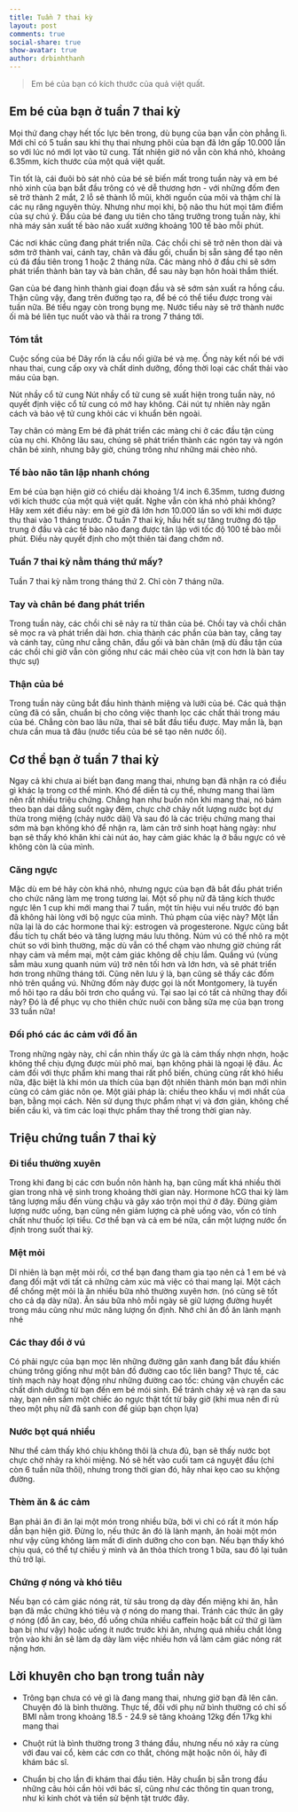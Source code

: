 ```yaml
---
title: Tuần 7 thai kỳ
layout: post
comments: true
social-share: true
show-avatar: true
author: drbinhthanh
---
```


> Em bé của bạn có kích thước của quả việt quất.

## Em bé của bạn ở tuần 7 thai kỳ

Mọi thứ đang chạy hết tốc lực bên trong, dù bụng của bạn vẫn còn phẳng lì. Mới chỉ có 5 tuần sau khi thụ thai nhưng phôi của bạn đã lớn gấp 10.000 lần so với lúc nó mới lọt vào tử cung. Tất nhiên giờ nó vẫn còn khá nhỏ, khoảng 6.35mm, kích thước của một quả việt quất.

Tin tốt là, cái đuôi bò sát nhỏ của bé sẽ biến mất trong tuần này và em bé nhỏ xinh của bạn bắt đầu trông có vẻ dễ thương hơn - với những đốm đen sẽ trở thành 2 mắt, 2 lỗ sẽ thành lỗ mũi, khởi nguồn của môi và thậm chí là các nụ răng nguyên thủy. Nhưng như mọi khi, bộ não thu hút mọi tâm điểm của sự chú ý. Đầu của bé đang ưu tiên cho tăng trưởng trong tuần này, khi nhà máy sản xuất tế bào não xuất xưởng khoảng 100 tế bào mỗi phút.

Các nơi khác cũng đang phát triển nữa. Các chồi chi sẽ trở nên thon dài và sớm trở thành vai, cánh tay, chân và đầu gối, chuẩn bị sẵn sàng để tạo nên cú đá đầu tiên trong 1 hoặc 2 tháng nữa. Các màng nhỏ ở đầu chi sẽ sớm phát triển thành bàn tay và bàn chân, để sau này bạn hôn hoài thắm thiết.

Gan của bé đang hình thành giai đoạn đầu và sẽ sớm sản xuất ra hồng cầu. Thận cũng vậy, đang trên đường tạo ra, để bé có thể tiểu được trong vài tuần nữa. Bé tiểu ngay còn trong bụng mẹ. Nước tiểu này sẽ trở thành nước ối mà bé liên tục nuốt vào và thải ra trong 7 tháng tới.

### Tóm tắt

Cuộc sống của bé
Dây rốn là cầu nối giữa bé và mẹ. Ống này kết nối bé với nhau thai, cung cấp oxy và chất dinh dưỡng, đồng thời loại các chất thải vào máu của bạn.

Nút nhầy cổ tử cung
Nút nhầy cổ tử cung sẽ xuất hiện trong tuần này, nó quyết định việc cổ tử cung có mở hay không. Cái nút tự nhiên này ngăn cách và bảo vệ tử cung khỏi các vi khuẩn bên ngoài.

Tay chân có màng
Em bé đã phát triển các màng chi ở các đầu tận cùng của nụ chi. Không lâu sau, chúng sẽ phát triển thành các ngón tay và ngón chân bé xinh, nhưng bây giờ, chúng trông như những mái chèo nhỏ.

### Tế bào não tân lập nhanh chóng
Em bé của bạn hiện giờ có chiều dài khoảng 1/4 inch 6.35mm, tương đương với kích thước của một quả việt quất. Nghe vẫn còn khá nhỏ phải không? Hãy xem xét điều này: em bé giờ đã lớn hơn 10.000 lần so với khi mới được thụ thai vào 1 tháng trước. Ở tuần 7 thai kỳ, hầu hết sự tăng trưởng đó tập trung ở đầu và các tế bào não đang được tân lập với tốc độ 100 tế bào mỗi phút. Điều này quyết định cho một thiên tài đang chớm nở.

### Tuần 7 thai kỳ nằm tháng thứ mấy?

Tuần 7 thai kỳ nằm trong tháng thứ 2. Chỉ còn 7 tháng nữa.

### Tay và chân bé đang phát triển

Trong tuần này, các chồi chi sẽ nảy ra từ thân của bé. Chồi tay và chồi chân sẽ mọc ra và phát triển dài hơn. chia thành các phần của bàn tay, cẳng tay và cánh tay, cũng như cẳng chân, đầu gối và bàn chân (mặ dù đầu tận của các chồi chi giờ vẫn còn giống như các mái chèo của vịt con hơn là bàn tay thực sự)

### Thận của bé

Trong tuần này cũng bắt đầu hình thành miệng và lưỡi của bé. Các quả thận cũng đã có sẵn, chuẩn bị cho công việc thanh lọc các chất thải trong máu của bé. Chẳng còn bao lâu nữa, thai sẽ bắt đầu tiểu được. May mắn là, bạn chưa cần mua tã đâu (nước tiểu của bé sẽ tạo nên nước ối).

## Cơ thể bạn ở tuần 7 thai kỳ
Ngay cả khi chưa ai biết bạn đang mang thai, nhưng bạn đã nhận ra có điều gì khác lạ trong cơ thể mình. Khó để diễn tả cụ thể, nhưng mang thai làm nên rất nhiều triệu chứng. Chẳng hạn như buồn nôn khi mang thai, nó bám theo bạn dai dẳng suốt ngày đêm, chực chờ chảy nốt lượng nước bọt dự thừa trong miệng (chảy nước dãi) Và sau đó là các triệu chứng mang thai sớm mà bạn không khó để nhận ra, làm cản trở sinh hoạt hàng ngày: như bạn sẽ thấy khó khăn khi cài nút áo, hay cảm giác khác lạ ở bầu ngực có vẻ không còn là của mình.

### Căng ngực
Mặc dù em bé hãy còn khá nhỏ, nhưng ngực của bạn đã bắt đầu phát triển cho chức năng làm mẹ trong tương lai. Một số phụ nữ đã tăng kích thước ngực lên 1 cup khi mới mang thai 7 tuần, một tín hiệu vui nếu trước đó bạn đã không hài lòng với bộ ngực của mình. Thủ phạm của việc này? Một lần nữa lại là do các hormone thai kỳ: estrogen và progesterone. Ngực cũng bắt đầu tích tụ chất béo và tăng lượng máu lưu thông. Núm vú có thể nhô ra một chút so với bình thường, mặc dù vẫn có thể chạm vào nhưng giờ chúng rất nhạy cảm và mềm mại, một cảm giác không dễ chịu lắm. Quầng vú (vùng sẫm màu xung quanh núm vú) trở nên tối hơn và lớn hơn, và sẽ phát triển hơn trong những tháng tới. Cũng nên lưu ý là, bạn cũng sẽ thấy các đốm nhỏ trên quầng vú. Những đốm này được gọi là nốt Montgomery, là tuyến mồ hôi tạo ra dầu bôi trơn cho quầng vú. Tại sao lại có tất cả những thay đổi này? Đó là để phục vụ cho thiên chức nuôi con bằng sữa mẹ của bạn trong 33 tuần nữa!

### Đối phó các ác cảm với đồ ăn
Trong những ngày này, chỉ cần nhìn thấy ức gà là cảm thấy nhợn nhợn, hoặc không thể chịu đựng được mùi phô mai, bạn không phải là ngoại lệ đâu. Ác cảm đối với thực phẩm khi mang thai rất phổ biến, chúng cũng rất khó hiểu nữa, đặc biệt là khi món ưa thích của bạn đột nhiên thành món bạn mới nhìn cũng có cảm giác nôn ọe. Một giải pháp là: chiều theo khẩu vị mới nhất của bạn, bằng mọi cách. Nên sử dụng thực phẩm nhạt vị và đơn giản, không chế biến cầu kì, và tìm các loại thực phẩm thay thế trong thời gian này.

## Triệu chứng tuần 7 thai kỳ

### Đi tiểu thường xuyên
Trong khi đang bị các cơn buồn nôn hành hạ, bạn cũng mất khá nhiều thời gian trong nhà vệ sinh trong khoảng thời gian này. Hormone hCG thai kỳ làm tăng lượng mấu đến vùng chậu và gây xáo trộn mọi thứ ở đây. Đừng giảm lượng nước uống, bạn cũng nên giảm lượng cà phê uống vào, vốn có tính chất như thuốc lợi tiểu. Cơ thể bạn và cả em bé nữa, cần một lượng nước ổn định trong suốt thai kỳ.

### Mệt mỏi
Dĩ nhiên là bạn mệt mỏi rồi, cơ thể bạn đang tham gia tạo nên cả 1 em bé và đang đối mặt với tất cả những cảm xúc mà việc có thai mang lại. Một cách để chống mệt mỏi là ăn nhiều bữa nhỏ thường xuyên hơn. (nó cũng sẽ tốt cho cả dạ dày nữa). Ăn sáu bữa nhỏ mỗi ngày sẽ giữ lượng đường huyết trong máu cũng như mức năng lượng ổn định. Nhớ chỉ ăn đồ ăn lành mạnh nhé

### Các thay đổi ở vú
Có phải ngực của bạn mọc lên những đường gân xanh đang bắt đầu khiến chúng trông giống như một bản đồ đường cao tốc liên bang? Thực tế, các tính mạch này hoạt động như những đường cao tốc: chúng vận chuyển các chất dinh dưỡng từ bạn đến em bé mói sinh. Để tránh chảy xệ và rạn da sau này, bạn nên sắm một chiếc áo ngực thật tốt từ bây giờ (khi mua nên đi rủ theo một phụ nữ đã sanh con để giúp bạn chọn lựa)

### Nước bọt quá nhiều
Như thể cảm thấy khó chịu không thôi là chưa đủ, bạn sẽ thấy nước bọt chực chờ nhảy ra khỏi miệng. Nó sẽ hết vào cuối tam cá nguyệt đầu (chỉ còn 6 tuần nữa thôi), nhưng trong thời gian đó, hãy nhai kẹo cao su khộng đường.

### Thèm ăn & ác cảm
Bạn phải ăn đi ăn lại một món trong nhiều bữa, bởi vì chỉ có rất ít món hấp dẫn bạn hiện giờ. Đừng lo, nếu thức ăn đó là lành mạnh, ăn hoài một món như vậy cũng không làm mất đi dinh dưỡng cho con bạn. Nếu bạn thấy khó chịu quá, có thể tự chiều ý mình và ăn thỏa thích trong 1 bữa, sau đó lại tuân thủ trở lại.

### Chứng ợ nóng và khó tiêu
Nếu bạn có cảm giác nóng rát, từ sâu trong dạ dày đến miệng khi ăn, hẳn bạn đã mắc chứng khó tiêu và ợ nóng do mang thai. Tránh các thức ăn gây ợ nóng (đồ ăn cay, béo, đồ uống chứa nhiều caffein hoặc bất cứ thứ gì làm bạn bị như vậy) hoặc uống ít nước trước khi ăn, nhưng quá nhiều chất lỏng trộn vào khi ăn sẽ làm dạ dày làm việc nhiều hơn vầ làm cảm giác nóng rát nặng hơn.

## Lời khuyên cho bạn trong tuần này

-   Trông bạn chưa có vẻ gì là đang mang thai, nhưng giờ bạn đã lên cân. Chuyện đó là bình thường. Thực tế, đối với phụ nữ bình thường có chỉ số BMI nằm trong khoảng 18.5 - 24.9 sẽ tăng khoảng 12kg đến 17kg khi mang thai

-   Chuột rút là bình thường trong 3 tháng đầu, nhưng nếu nó xảy ra cùng với đau vai cổ, kèm các cơn co thắt, chóng mặt hoặc nôn ói, hãy đi khám bác sĩ.

-   Chuẩn bị cho lần đi khám thai đầu tiên. Hãy chuẩn bị sẵn trong đầu những câu hỏi cần hỏi với bác sĩ, cũng như các thông tin quan trong, như kì kinh chót và tiền sử bệnh tật trước đây.